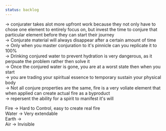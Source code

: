 ```yaml
---
status: backlog
---
```

-> conjurater takes alot more upfront work because they not only have to chose one element to entirely focus on, but invest the time to conjure that particular element before they can start their journey  
-> Conjurate material will always disappear after a certain amount of time  
-> Only when you master conjuration to it's pinnicle can you replicate it to 100%  
-> Drinking conjured water to prevent hydration is very dangerous, as it perpuate the problem rather then solve it  
-> Once the conjured water is gone, you are at a worst state then when you start  
-> you are trading your spiritual essence to temporary sustain your physical body  
-> Not all conjure properties are the same, fire is a very voliate element that when applied can create actual fire as a byproduct  
-> repersent the ability for a spirit to manifest it's will  
  
Fire -> Hard to Control, easy to create real fire  
Water -> Very extendable  
Earth ->  
Air -> Invisible